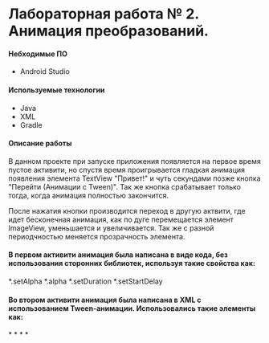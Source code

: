 # Лабораторная работа № 2. Анимация преобразований.

#### Небходимые ПО
* Android Studio

#### Используемые технологии
* Java
* XML
* Gradle

#### Описание работы
В данном проекте при запуске приложения появляется на первое время пустое активити, но спустя время проигрывается гладкая анимация появления элемента TextView "Привет!" и чуть секундами позже кнопка "Перейти (Анимации с Tween)". Так же кнопка срабатывает только тогда, когда анимация полностью закончится.

После нажатия кнопки производится переход в другую актвити, где идет бесконечная анимация, как по дуге перемещается элемент ImageView, уменьшается и увеличивается. Так же с разной периодчностью меняется прозрачность элемента.

#### В первом активити анимация была написана в виде кода, без использования сторонних библиотек, используя такие свойства как:

*.setAlpha
*.alpha
*.setDuration
*.setStartDelay

#### Во втором активити анимация была написана в XML c использованием Tween-анимации. Использовались такие элементы как:

*<scale/>
*<rotate/>
*<alpha/>
*<translate/>

